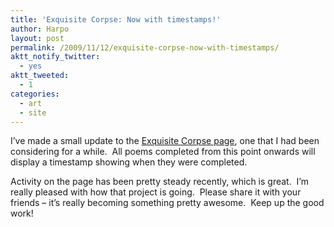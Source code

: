 ```yaml
---
title: 'Exquisite Corpse: Now with timestamps!'
author: Harpo
layout: post
permalink: /2009/11/12/exquisite-corpse-now-with-timestamps/
aktt_notify_twitter:
  - yes
aktt_tweeted:
  - 1
categories:
  - art
  - site
---
```

I&#8217;ve made a small update to the [Exquisite Corpse page][1], one that I had been considering for a while.  All poems completed from this point onwards will display a timestamp showing when they were completed.

Activity on the page has been pretty steady recently, which is great.  I&#8217;m really pleased with how that project is going.  Please share it with your friends &#8211; it&#8217;s really becoming something pretty awesome.  Keep up the good work!

 [1]: http://harpojaeger.com/projects/exquisite-corpse/